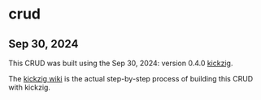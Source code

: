 # crud

## Sep 30, 2024

This CRUD was built using the Sep 30, 2024: version 0.4.0 [kickzig](https://github.com/JosephABudd/kickzig).

The [kickzig wiki](https://github.com/JosephABudd/kickzig/wiki) is the actual step-by-step process of building this CRUD with kickzig.
